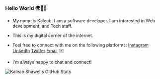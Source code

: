 ### Hello World 🌍👋🏽

* My name is Kaleab. I am a software developer. I am interested in Web development, and Tech staff. 

* This is my digital corner of the internet.<br/>  
* Feel free to connect with me on the following platforms: [Instagram](https://www.instagram.com/kale_hirut/) [LinkedIn](https://www.linkedin.com/in/kaleab-shawel-78017b260/) [Twitter](https://twitter.com/Kaleab14437272) [Email](https://www.kalhirut10@gmail.com)  ✉️<br/>
* I'm always happy to chat and connect!

<!--github status from https://github.com/anuraghazra/github-readme-stats-->

![Kaleab Shawel's GitHub Stats](https://github-readme-stats.vercel.app/api?username=KaleabShawel&show_icons=true&theme=gruvbox)





